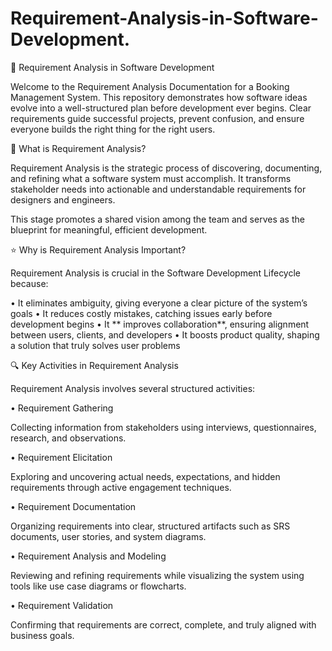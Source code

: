 # Requirement-Analysis-in-Software-Development.
📌 Requirement Analysis in Software Development

Welcome to the Requirement Analysis Documentation for a Booking Management System. This repository demonstrates how software ideas evolve into a well-structured plan before development ever begins. Clear requirements guide successful projects, prevent confusion, and ensure everyone builds the right thing for the right users.

🧠 What is Requirement Analysis?

Requirement Analysis is the strategic process of discovering, documenting, and refining what a software system must accomplish. It transforms stakeholder needs into actionable and understandable requirements for designers and engineers.

This stage promotes a shared vision among the team and serves as the blueprint for meaningful, efficient development.

⭐ Why is Requirement Analysis Important?

Requirement Analysis is crucial in the Software Development Lifecycle because:

• It eliminates ambiguity, giving everyone a clear picture of the system’s goals
• It reduces costly mistakes, catching issues early before development begins
• It ** improves collaboration**, ensuring alignment between users, clients, and developers
• It boosts product quality, shaping a solution that truly solves user problems

🔍 Key Activities in Requirement Analysis

Requirement Analysis involves several structured activities:

• Requirement Gathering

Collecting information from stakeholders using interviews, questionnaires, research, and observations.

• Requirement Elicitation

Exploring and uncovering actual needs, expectations, and hidden requirements through active engagement techniques.

• Requirement Documentation

Organizing requirements into clear, structured artifacts such as SRS documents, user stories, and system diagrams.

• Requirement Analysis and Modeling

Reviewing and refining requirements while visualizing the system using tools like use case diagrams or flowcharts.

• Requirement Validation

Confirming that requirements are correct, complete, and truly aligned with business goals.
